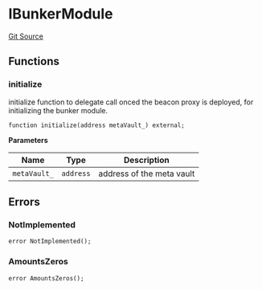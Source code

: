 # IBunkerModule
[Git Source](https://github.com/ArrakisFinance/arrakis-modular/blob/4485c572ded3a830c181fa38ceaac13efe8eb7f1/src/interfaces/IBunkerModule.sol)


## Functions
### initialize

initialize function to delegate call onced the beacon proxy is deployed,
for initializing the bunker module.


```solidity
function initialize(address metaVault_) external;
```
**Parameters**

|Name|Type|Description|
|----|----|-----------|
|`metaVault_`|`address`|address of the meta vault|


## Errors
### NotImplemented

```solidity
error NotImplemented();
```

### AmountsZeros

```solidity
error AmountsZeros();
```

